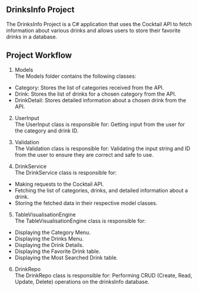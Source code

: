 ## DrinksInfo Project
The DrinksInfo Project is a C# application that uses the Cocktail API to fetch information about various drinks and allows users to store their favorite drinks in a database.

## Project Workflow
1. Models<br/>
The Models folder contains the following classes:
- Category: Stores the list of categories received from the API.
- Drink: Stores the list of drinks for a chosen category from the API.
- DrinkDetail: Stores detailed information about a chosen drink from the API.
  
2. UserInput<br/>
The UserInput class is responsible for:
Getting input from the user for the category and drink ID.

3. Validation<br/>
The Validation class is responsible for:
Validating the input string and ID from the user to ensure they are correct and safe to use.

4. DrinkService<br/>
The DrinkService class is responsible for:
- Making requests to the Cocktail API.
- Fetching the list of categories, drinks, and detailed information about a drink.
- Storing the fetched data in their respective model classes.

5. TableVisualisationEngine<br/>
The TableVisualisationEngine class is responsible for:
- Displaying the Category Menu.
- Displaying the Drinks Menu.
- Displaying the Drink Details.
- Displaying the Favorite Drink table.
- Displaying the Most Searched Drink table.

6. DrinkRepo<br/>
The DrinkRepo class is responsible for:
Performing CRUD (Create, Read, Update, Delete) operations on the drinksInfo database.


